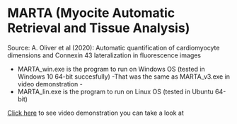 # MARTA (Myocite Automatic Retrieval and Tissue Analysis)

Source: A. Oliver et al (2020):
Automatic quantification of cardiomyocyte dimensions and Connexin 43 lateralization in fluorescence images

* MARTA_win.exe is the program to run on Windows OS (tested in Windows 10 64-bit succesfully) -That was the same as MARTA_v3.exe in video demonstration -
* MARTA_lin.exe is the program to run on Linux OS (tested in Ubuntu 64-bit)

[Click here](https://www.youtube.com/playlist?list=PLxAhyI5uMABUJHDdJXx7utR3qqDxmYjzf) to see video demonstration you can take a look at
